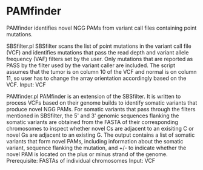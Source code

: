 # PAMfinder
PAMfinder identifies novel NGG PAMs from variant call files containing point mutations.

SBSfilter.pl
SBSfilter scans the list of point mutations in the variant call file (VCF) and identifies mutations that pass the read depth and variant allele frequency (VAF) filters set by the user. Only mutations that are reported as PASS by the filter used by the variant caller are included. The script assumes that the tumor is on column 10 of the VCF and normal is on column 11, so user has to change the array orientation accordingly based on the VCF.
Input: VCF

PAMfinder.pl
PAMfinder is an extension of the SBSfilter. It is written to process VCFs based on their genome builds to identify somatic variants that produce novel NGG PAMs. For somatic variants that pass through the filters mentioned in SBSfilter, the 5' and 3' genomic sequences flanking the somatic variants are obtained from the FASTA of their corresponding chromosomes to inspect whether novel Cs are adjacent to an exisiting C or novel Gs are adjacent to an existing G. The output contains a list of somatic variants that form novel PAMs, including information about the somatic variant, sequence flanking the mutation, and +/- to indicate whether the novel PAM is located on the plus or minus strand of the genome.
Prerequisite: FASTAs of individual chromosomes
Input: VCF
